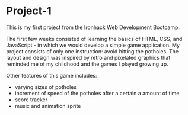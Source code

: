# Project-1

This is my first project from the Ironhack Web Development Bootcamp. 

The first few weeks consisted of learning the basics of HTML, CSS, and JavaScript - in which we would develop a simple game application. My project consists of only one instruction: avoid hitting the potholes. The layout and design was inspired by retro and pixelated graphics that reminded me of my childhood and the games I played growing up. 

Other features of this game includes:
  - varying sizes of potholes
  - increment of speed of the potholes after a certain a amount of time
  - score tracker
  - music and animation sprite

